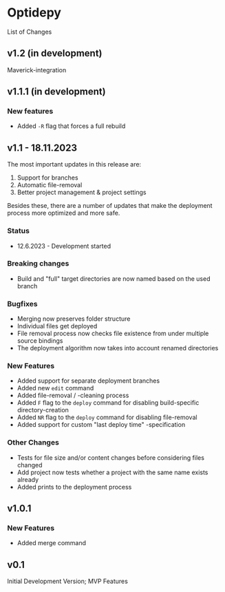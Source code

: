# Optidepy
List of Changes

## v1.2 (in development)
Maverick-integration

## v1.1.1 (in development)
### New features
- Added `-R` flag that forces a full rebuild

## v1.1 - 18.11.2023
The most important updates in this release are:
1. Support for branches
2. Automatic file-removal
3. Better project management & project settings

Besides these, there are a number of updates that make the deployment process more optimized and more safe.
### Status
- 12.6.2023 - Development started
### Breaking changes
- Build and "full" target directories are now named based on the used branch
### Bugfixes
- Merging now preserves folder structure
- Individual files get deployed
- File removal process now checks file existence from under multiple source bindings
- The deployment algorithm now takes into account renamed directories
### New Features
- Added support for separate deployment branches
- Added new `edit` command
- Added file-removal / -cleaning process
- Added `F` flag to the `deploy` command for disabling build-specific directory-creation
- Added `NR` flag to the `deploy` command for disabling file-removal
- Added support for custom "last deploy time" -specification
### Other Changes
- Tests for file size and/or content changes before considering files changed
- Add project now tests whether a project with the same name exists already
- Added prints to the deployment process

## v1.0.1
### New Features
- Added merge command

## v0.1
Initial Development Version; MVP Features